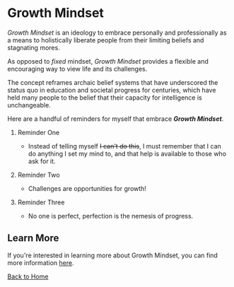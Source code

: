 # Growth Mindset

*Growth Mindset* is an ideology to embrace personally and professionally as a means to holistically liberate people from their limiting beliefs and stagnating mores.

As opposed to *fixed* mindset, *Growth Mindset* provides a flexible and encouraging way to view life and its challenges. 

The concept reframes archaic belief systems that have underscored the status quo in education and societal progress for centuries, which have held many people to the belief that their capacity for intelligence is unchangeable.

Here are a handful of reminders for myself that embrace ***Growth Mindset***.

1. Reminder One

   - Instead of telling myself ~~I can't do this~~, I must remember that I can do anything I set my mind to, and that help is available to those who ask for it.

2. Reminder Two

   - Challenges are opportunities for growth!

3. Reminder Three

   - No one is perfect, perfection is the nemesis of progress.


## Learn More

If you're interested in learning more about Growth Mindset, you can find more information [here](https://www.atlassian.com/blog/inside-atlassian/growth-mindset).

[Back to Home](README.md)